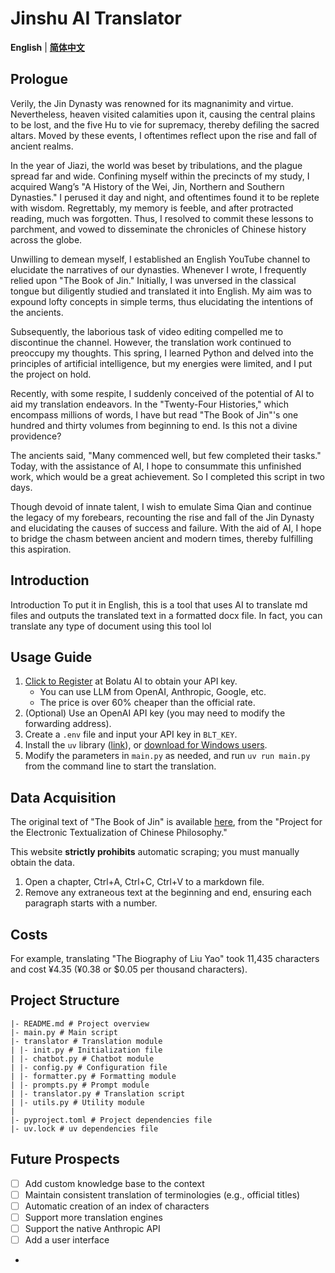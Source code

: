 # Jinshu AI Translator
**English** | [**简体中文**](README.md)


## Prologue
Verily, the Jin Dynasty was renowned for its magnanimity and virtue. Nevertheless, heaven visited calamities upon it, causing the central plains to be lost, and the five Hu to vie for supremacy, thereby defiling the sacred altars. Moved by these events, I oftentimes reflect upon the rise and fall of ancient realms.

In the year of Jiazi, the world was beset by tribulations, and the plague spread far and wide. Confining myself within the precincts of my study, I acquired Wang’s "A History of the Wei, Jin, Northern and Southern Dynasties." I perused it day and night, and oftentimes found it to be replete with wisdom. Regrettably, my memory is feeble, and after protracted reading, much was forgotten. Thus, I resolved to commit these lessons to parchment, and vowed to disseminate the chronicles of Chinese history across the globe.

Unwilling to demean myself, I established an English YouTube channel to elucidate the narratives of our dynasties. Whenever I wrote, I frequently relied upon "The Book of Jin." Initially, I was unversed in the classical tongue but diligently studied and translated it into English. My aim was to expound lofty concepts in simple terms, thus elucidating the intentions of the ancients.

Subsequently, the laborious task of video editing compelled me to discontinue the channel. However, the translation work continued to preoccupy my thoughts. This spring, I learned Python and delved into the principles of artificial intelligence, but my energies were limited, and I put the project on hold.

Recently, with some respite, I suddenly conceived of the potential of AI to aid my translation endeavors. In the "Twenty-Four Histories," which encompass millions of words, I have but read "The Book of Jin"'s one hundred and thirty volumes from beginning to end. Is this not a divine providence?

The ancients said, "Many commenced well, but few completed their tasks." Today, with the assistance of AI, I hope to consummate this unfinished work, which would be a great achievement. So I completed this script in two days.

Though devoid of innate talent, I wish to emulate Sima Qian and continue the legacy of my forebears, recounting the rise and fall of the Jin Dynasty and elucidating the causes of success and failure. With the aid of AI, I hope to bridge the chasm between ancient and modern times, thereby fulfilling this aspiration.

## Introduction
Introduction
To put it in English, this is a tool that uses AI to translate md files and outputs the translated text in a formatted docx file. 
In fact, you can translate any type of document using this tool lol

## Usage Guide
1. [Click to Register](https://api.bltcy.ai/register?aff=q3ue) at Bolatu AI to obtain your API key.
   - You can use LLM from OpenAI, Anthropic, Google, etc.
   - The price is over 60% cheaper than the official rate.
2. (Optional) Use an OpenAI API key (you may need to modify the forwarding address).
3. Create a `.env` file and input your API key in `BLT_KEY`.
4. Install the `uv` library ([link](https://github.com/astral-sh/uv)), or [download for Windows users](https://github.com/astral-sh/uv/releases/download/0.5.8/uv-x86_64-pc-windows-msvc.zip).
5. Modify the parameters in `main.py` as needed, and run `uv run main.py` from the command line to start the translation.

## Data Acquisition
The original text of "The Book of Jin" is available [here](https://ctext.org/wiki.pl?if=gb&res=788577&remap=gb), from the "Project for the Electronic Textualization of Chinese Philosophy."

This website **strictly prohibits** automatic scraping; you must manually obtain the data.
1. Open a chapter, Ctrl+A, Ctrl+C, Ctrl+V to a markdown file.
2. Remove any extraneous text at the beginning and end, ensuring each paragraph starts with a number.

## Costs
For example, translating "The Biography of Liu Yao" took 11,435 characters and cost ¥4.35 (¥0.38 or $0.05 per thousand characters).

## Project Structure
```
|- README.md # Project overview
|- main.py # Main script
|- translator # Translation module
| |- init.py # Initialization file
| |- chatbot.py # Chatbot module
| |- config.py # Configuration file
| |- formatter.py # Formatting module
| |- prompts.py # Prompt module
| |- translator.py # Translation script
| |- utils.py # Utility module
|
|- pyproject.toml # Project dependencies file
|- uv.lock # uv dependencies file
```

## Future Prospects
- [ ] Add custom knowledge base to the context
- [ ] Maintain consistent translation of terminologies (e.g., official titles)
- [ ] Automatic creation of an index of characters
- [ ] Support more translation engines
- [ ] Support the native Anthropic API
- [ ] Add a user interface
- 